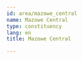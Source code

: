 ```yaml
---
id: area/mazowe_central
name: Mazowe Central
type: constituency
lang: en
title: Mazowe Central

---
```

